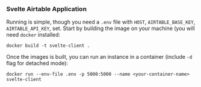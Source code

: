 ### Svelte Airtable Application

Running is simple, though you need a `.env` file with `HOST`, `AIRTABLE_BASE_KEY`, `AIRTABLE_API_KEY`, set. Start by building the image on your machine (you will need `docker` installed:
```
docker build -t svelte-client .  
```

Once the images is built, you can run an instance in a container (include `-d` flag for detached mode):
```
docker run --env-file .env -p 5000:5000 --name <your-container-name> svelte-client
```
